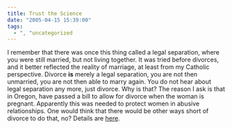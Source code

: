 ```yaml
---
title: Trust the Science
date: "2005-04-15 15:39:00"
tags:
  - ", "uncategorized
---
```

<p> I remember that there was once this thing called a legal
separation, where you were still married, but not living together.
It was tried before divorces, and it better reflected the
reality of marriage, at least from my Catholic perspective.
Divorce <strong>is</strong> merely a legal separation, you are not
then unmarried, you are not then able to marry again.  You do not
hear about legal separation any more, just divorce.  Why is that?
The reason I ask is that in Oregon, have passed a bill to allow for
divorce when the woman is pregnant.  Apparently this was needed to
protect women in abusive relationships.  One would think that there
would be other ways short of divorce to do that, no?  Details are <a href="http://news.findlaw.com/ap/o/632/04-15-2005/7f41000b631d7f5c.html">here</a>.</p>

